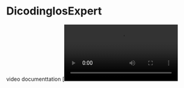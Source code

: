 # DicodingIosExpert

video documenttation 
[![Watch the video](https://github.com/helloail/DicodingIosExpert/blob/main/ScreenShoot/dicodingexpert.mp4)

